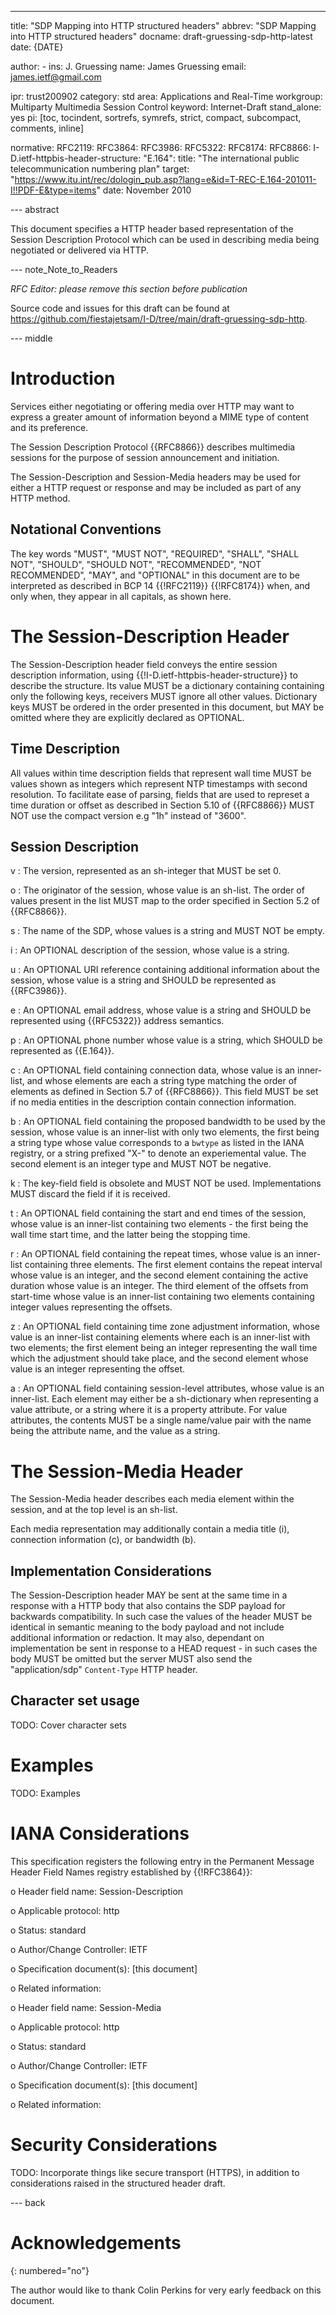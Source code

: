 ---
title: "SDP Mapping into HTTP structured headers"
abbrev: "SDP Mapping into HTTP structured headers"
docname: draft-gruessing-sdp-http-latest
date: {DATE}

author:
    -
      ins: J. Gruessing
      name: James Gruessing
      email: james.ietf@gmail.com

ipr: trust200902
category: std
area: Applications and Real-Time
workgroup: Multiparty Multimedia Session Control
keyword: Internet-Draft
stand_alone: yes
pi: [toc, tocindent, sortrefs, symrefs, strict, compact, subcompact, comments, inline]

normative:
    RFC2119:
    RFC3864:
    RFC3986:
    RFC5322:
    RFC8174:
    RFC8866:
    I-D.ietf-httpbis-header-structure:
    "E.164":
        title: "The international public telecommunication numbering plan"
        target: "https://www.itu.int/rec/dologin_pub.asp?lang=e&id=T-REC-E.164-201011-I!!PDF-E&type=items"
        date: November 2010

--- abstract

This document specifies a HTTP header based representation of the Session
Description Protocol which can be used in describing media being negotiated or
delivered via HTTP.

--- note_Note_to_Readers

*RFC Editor: please remove this section before publication*

Source code and issues for this draft can be found at
<https://github.com/fiestajetsam/I-D/tree/main/draft-gruessing-sdp-http>.

--- middle

# Introduction

Services either negotiating or offering media over HTTP may want to express a
greater amount of information beyond a MIME type of content and its preference.

The Session Description Protocol {{RFC8866}} describes multimedia sessions for
the purpose of session announcement and initiation.

The Session-Description and Session-Media headers may be used for either a HTTP
request or response and may be included as part of any HTTP method.

## Notational Conventions

The key words "MUST", "MUST NOT", "REQUIRED", "SHALL", "SHALL NOT", "SHOULD",
"SHOULD NOT", "RECOMMENDED", "NOT RECOMMENDED", "MAY", and "OPTIONAL" in this
document are to be interpreted as described in BCP 14 {{!RFC2119}} {{!RFC8174}}
when, and only when, they appear in all capitals, as shown here.

# The Session-Description Header

The Session-Description header field conveys the entire session description
information, using {{!I-D.ietf-httpbis-header-structure}} to describe the
structure. Its value MUST be a dictionary containing containing only the
following keys, receivers MUST ignore all other values. Dictionary keys MUST be
ordered in the order presented in this document, but MAY be omitted where they
are explicitly declared as OPTIONAL.

## Time Description

All values within time description fields that represent wall time MUST be
values shown as integers which represent NTP timestamps with second resolution.
To facilitate ease of parsing, fields that are used to represet a time duration
or offset as described in Section 5.10 of {{RFC8866}} MUST NOT use the compact
version e.g "1h" instead of "3600".

## Session Description

v
 : The version, represented as an sh-integer that MUST be set 0.

o
 : The originator of the session, whose value is an sh-list. The order of values
   present in the list MUST map to the order specified in Section 5.2 of
   {{RFC8866}}.

s
 : The name of the SDP, whose values is a string and MUST NOT be empty.

i
 : An OPTIONAL description of the session, whose value is a string.

u
 : An OPTIONAL URI reference containing additional information about the
   session, whose value is a string and SHOULD be represented as {{RFC3986}}.

e
 : An OPTIONAL email address, whose value is a string and SHOULD be represented
   using {{RFC5322}} address semantics.

p
 : An OPTIONAL phone number whose value is a string, which SHOULD be represented
   as {{E.164}}.

c
 : An OPTIONAL field containing connection data, whose value is an inner-list, and
   whose elements are each a string type matching the order of elements as
   defined in Section 5.7 of {{RFC8866}}. This field MUST be set if no media
   entities in the description contain connection information.

b
 : An OPTIONAL field containing the proposed bandwidth to be used by the
   session, whose value is an inner-list with only two elements, the first being a
   string type whose value corresponds to a `bwtype` as listed in the IANA
   registry, or a string prefixed "X-" to denote an experiemental value. The
   second element is an integer type and MUST NOT be negative.

k
 : The key-field field is obsolete and MUST NOT be used. Implementations MUST
   discard the field if it is received.

t
 : An OPTIONAL field containing the start and end times of the session, whose
   value is an inner-list containing two elements - the first being the wall time
   start time, and the latter being the stopping time.

r
 : An OPTIONAL field containing the repeat times, whose value is an inner-list
   containing three elements. The first element contains the repeat interval
   whose value is an integer, and the second element containing the active
   duration whose value is an integer. The third element of the offsets from
   start-time whose value is an inner-list containing two elements containing
   integer values representing the offsets.

z
 : An OPTIONAL field containing time zone adjustment information, whose value is
   an inner-list containing elements where each is an inner-list with two elements;
   the first element being an integer representing the wall time which the
   adjustment should take place, and the second element whose value is an
   integer representing the offset.

a
 : An OPTIONAL field containing session-level attributes, whose value is an
   inner-list. Each element may either be a sh-dictionary when representing a value
   attribute, or a string where it is a property attribute. For value
   attributes, the contents MUST be a single name/value pair with the name being
   the attribute name, and the value as a string.

# The Session-Media Header

The Session-Media header describes each media element within the session, and at
the top level is an sh-list.

Each media representation may additionally contain a media title (i), connection
information (c), or bandwidth (b).

## Implementation Considerations

The Session-Description header MAY be sent at the same time in a response with a
HTTP body that also contains the SDP payload for backwards compatibility. In
such case the values of the header MUST be identical in semantic meaning to the
body payload and not include additional information or redaction. It may also,
dependant on implementation be sent in response to a HEAD request - in such
cases the body MUST be omitted but the server MUST also send the
"application/sdp" `Content-Type` HTTP header.

## Character set usage

TODO: Cover character sets

# Examples

TODO: Examples

# IANA Considerations

This specification registers the following entry in the Permanent Message Header
Field Names registry established by {{!RFC3864}}:

   o  Header field name: Session-Description

   o  Applicable protocol: http

   o  Status: standard

   o  Author/Change Controller: IETF

   o  Specification document(s): \[this document\]

   o  Related information:



   o  Header field name: Session-Media

   o  Applicable protocol: http

   o  Status: standard

   o  Author/Change Controller: IETF

   o  Specification document(s): \[this document\]

   o  Related information:


# Security Considerations

TODO: Incorporate things like secure transport (HTTPS), in addition to
considerations raised in the structured header draft.

--- back

# Acknowledgements
{: numbered="no"}

The author would like to thank Colin Perkins for very early feedback on this
document.
